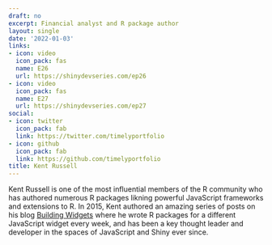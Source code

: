 ```yaml
---
draft: no
excerpt: Financial analyst and R package author
layout: single
date: '2022-01-03'
links:
- icon: video
  icon_pack: fas
  name: E26
  url: https://shinydevseries.com/ep26
- icon: video
  icon_pack: fas
  name: E27
  url: https://shinydevseries.com/ep27
social:
- icon: twitter
  icon_pack: fab
  link: https://twitter.com/timelyportfolio
- icon: github
  icon_pack: fab
  link: https://github.com/timelyportfolio
title: Kent Russell
---
```


Kent Russell is one of the most influential members of the R community who has authored numerous R packages likning powerful JavaScript frameworks and extensions to R. In 2015, Kent authored an amazing series of posts on his blog [Building Widgets](http://www.buildingwidgets.com/blog) where he wrote R packages for a different JavaScript widget every week, and has been a key thought leader and developer in the spaces of JavaScript and Shiny ever since.
